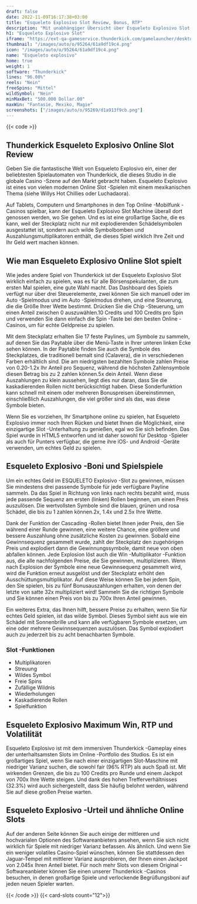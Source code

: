 ```yaml
---
draft: false
date: 2022-11-09T16:17:38+03:00
title: "Esqueleto Explosivo Slot Review, Bonus, RTP"
description: "Mit unabhängiger Übersicht über Esqueleto Explosivo Slot von Thunderkick können Sie hier kostenlos oder echtes Geld spielen und hier einen Bonus erhalten!"
h1: "Esqueleto Explosivo Slot"
iframe: "https://ext-qa-gameservice.thunderkick.com/gamelauncher/desktopLauncher/external-lobby?gameId=tk-esqueleto-a&operatorId=2&container=container"
thumbnail: "/images/auto/o/95264/61a9df19c4.png"
icon: "/images/auto/o/95264/61a9df19c4.png"
name: "Esqueleto explosivo"
home: true
weight: 1
software: "Thunderkick"
lines: "96.00%"
reels: "Nein"
freeSpins: "Mittel"
wildSymbol: "Nein"
minMaxBet: "500.000 Dollar.00"
maxWin: "Fantasie, Mexiko, Magie"
screenshots: ["/images/auto/o/95269/d1a913f9cb.png"]
---
```


{{< code >}}<h2>Thunderkick Esqueleto Explosivo Online Slot Review</h2><p>Geben Sie die fantastische Welt von Esqueleto Explosivo ein, einer der beliebtesten Spielautomaten von Thunderkick, die dieses Studio in die globale Casino -Szene auf den Markt gebracht haben. Esqueleto Explosivo ist eines von vielen modernen Online Slot -Spielen mit einem mexikanischen Thema (siehe Willys Hot Chillies oder Luchadaora).</p><p>Auf Tablets, Computern und Smartphones in den Top Online -Mobilfunk -Casinos spielbar, kann der Esqueleto Explosivo Slot Machine überall dort genossen werden, wo Sie gehen. Und es ist eine großartige Sache, die es kann, weil der Steckplatz nicht nur mit explodierenden Schädelsymbolen ausgestattet ist, sondern auch wilde Symbolbomben und Auszahlungsmultiplikatoren enthält, die dieses Spiel wirklich Ihre Zeit und Ihr Geld wert machen können.</p><h2>Wie man Esqueleto Explosivo Online Slot spielt</h2><p>Wie jedes andere Spiel von Thunderkick ist der Esqueleto Explosivo Slot wirklich einfach zu spielen, was es für alle Börsenspekulanten, die zum ersten Mal spielen, eine gute Wahl macht. Das Dashboard des Spiels verfügt nur über drei Steuerelemente, zwei können Sie sich manuell oder im Auto -Spielmodus und im Auto -Spielmodus drehen, und eine Steuerung, die die Größe Ihrer Wette bestimmt. Drücken Sie die Chip -Steuerung, um einen Anteil zwischen 0 auszuwählen.10 Credits und 100 Credits pro Spin und verwenden Sie dann einfach die Spin -Taste bei den besten Online -Casinos, um für echte Geldpreise zu spielen.</p><p>Mit dem Steckplatz erhalten Sie 17 feste Paylines, um Symbole zu sammeln, auf denen Sie das Paytable über die Menü-Taste in Ihrer unteren linken Ecke sehen können. In der Paytable finden Sie auch die Symbole des Steckplatzes, die traditionell bemalt sind (Calavera), die in verschiedenen Farben erhältlich sind. Die am niedrigsten bezahlten Symbole zahlen Preise von 0.20-1.2x Ihr Anteil pro Sequenz, während die höchsten Zahlensymbole diesen Betrag bis zu 2 zahlen können.5x dein Anteil. Wenn diese Auszahlungen zu klein aussehen, liegt dies nur daran, dass Sie die kaskadierenden Rollen nicht berücksichtigt haben. Diese Sonderfunktion kann schnell mit einem oder mehreren Bonuspreisen übereinstimmen, einschließlich Auszahlungen, die viel größer sind als das, was diese Symbole bieten.</p><p>Wenn Sie es vorziehen, Ihr Smartphone online zu spielen, hat Esqueleto Explosivo immer noch Ihren Rücken und bietet Ihnen die Möglichkeit, eine einzigartige Slot -Unterhaltung zu genießen, egal wo Sie sich befinden. Das Spiel wurde in HTML5 entworfen und ist daher sowohl für Desktop -Spieler als auch für Punters verfügbar, die gerne ihre iOS- und Android -Geräte verwenden, um echtes Geld zu spielen.</p><h2>Esqueleto Explosivo -Boni und Spielspiele</h2><p>Um ein echtes Geld im ESQUELETO Explosivo -Slot zu gewinnen, müssen Sie mindestens drei passende Symbole für jede verfügbare Payline sammeln. Da das Spiel in Richtung von links nach rechts bezahlt wird, muss jede passende Sequenz am ersten (linken) Rollen beginnen, um einen Preis auszulösen. Die wertvollsten Symbole sind die blauen, grünen und rosa Schädel, die bis zu 1 zahlen können.2x, 1.4x und 2.5x Ihre Wette.</p><p>Dank der Funktion der Cascading -Rollen bietet Ihnen jeder Preis, den Sie während einer Runde gewinnen, eine weitere Chance, eine größere und bessere Auszahlung ohne zusätzliche Kosten zu gewinnen. Sobald eine Gewinnsequenz gesammelt wurde, zahlt der Steckplatz den zugehörigen Preis und explodiert dann die Gewinnungssymbole, damit neue von oben abfallen können. Jede Explosion löst auch die Win -Multiplikator -Funktion aus, die alle nachfolgenden Preise, die Sie gewinnen, multiplizieren. Wenn nach Explosion der Symbole eine neue Gewinnsequenz gesammelt wird, wird die Funktion erneut ausgelöst und der Steckplatz erhöht den Ausschüttungsmultiplikator. Auf diese Weise können Sie bei jedem Spin, den Sie spielen, bis zu fünf Bonusauszahlungen erhalten, von denen der letzte von satte 32x multipliziert wird! Sammeln Sie die richtigen Symbole und Sie können einen Preis von bis zu 700x Ihren Anteil gewinnen.</p><p>Ein weiteres Extra, das Ihnen hilft, bessere Preise zu erhalten, wenn Sie für echtes Geld spielen, ist das wilde Symbol. Dieses Symbol sieht aus wie ein Schädel mit Sonnenbrille und kann alle verfügbaren Symbole ersetzen, um eine oder mehrere Gewinnsequenzen auszulösen. Das Symbol explodiert auch zu jederzeit bis zu acht benachbarten Symbole.</p><h3>
Slot -Funktionen</h3><ul>
<li></span>
Multiplikatoren</li>
<li></span>
Streuung</li>
<li></span>
Wildes Symbol</li>
<li></span>
Freie Spins</li>
<li></span>
Zufällige Wildnis</li>
<li></span>
Wiederholungen</li>
<li></span>
Kaskadierende Rollen</li>
<li></span>
Spielfunktion</li></ul><h2> Esqueleto Explosivo Maximum Win, RTP und Volatilität</h2><p>Esqueleto Explosivo ist mit dem immersiven Thunderkick -Gameplay eines der unterhaltsamsten Slots im Online -Portfolio des Studios. Es ist ein großartiges Spiel, wenn Sie nach einer einzigartigen Slot-Maschine mit niedriger Varianz suchen, die sowohl fair (96% RTP) als auch Spaß ist. Mit wirkenden Grenzen, die bis zu 100 Credits pro Runde und einem Jackpot von 700x Ihre Wette steigen. Und dank des hohen Trefferverhältnisses (32.3%) wird auch sichergestellt, dass Sie häufig belohnt werden, während Sie auf diese großen Preise warten.</p><h2>Esqueleto Explosivo -Urteil und ähnliche Online Slots</h2><p>Auf der anderen Seite können Sie auch einige der mittleren und hochvarialen Optionen des Softwareanbieters ansehen, wenn Sie sich nicht wirklich für Spiele mit niedriger Varianz befassen. Als ähnlich. Und wenn Sie ein weniger volatiles Casino-Spiel wünschen, können Sie stattdessen den Jaguar-Tempel mit mittlerer Varianz ausprobieren, der Ihnen einen Jackpot von 2.045x Ihren Anteil bietet. Für noch mehr Slots von diesem Original -Softwareanbieter können Sie einen unserer Thunderkick -Casinos besuchen, in denen großartige Spiele und verlockende Begrüßungsboni auf jeden neuen Spieler warten.</p>{{< /code >}}
{{< card-slots count="12">}}